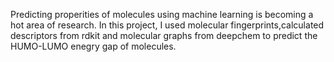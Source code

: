 Predicting properities of molecules using machine learning is becoming a hot area of research. 
In this project, I used molecular fingerprints,calculated descriptors from rdkit and molecular graphs from deepchem to predict the HUMO-LUMO enegry gap of molecules. 
